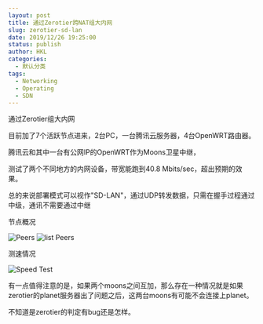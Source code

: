 ```yaml
---
layout: post
title: 通过Zerotier跨NAT组大内网
slug: zerotier-sd-lan
date: 2019/12/26 19:25:00
status: publish
author: HKL
categories: 
  - 默认分类
tags: 
  - Networking
  - Operating
  - SDN
---
```


通过Zerotier组大内网

目前加了7个活跃节点进来，2台PC，一台腾讯云服务器，4台OpenWRT路由器。

腾讯云和其中一台有公网IP的OpenWRT作为Moons卫星中继，

测试了两个不同地方的内网设备，带宽能跑到40.8 Mbits/sec，超出预期的效果。

<!--more-->

总的来说部署模式可以视作"SD-LAN"，通过UDP转发数据，只需在握手过程通过中级，通讯不需要通过中继

节点概况

![Peers][1]
![list Peers][3]

测速情况

![Speed Test][2]

有一点值得注意的是，如果两个moons之间互加，那么存在一种情况就是如果zerotier的planet服务器出了问题之后，这两台moons有可能不会连接上planet。

不知道是zerotier的判定有bug还是怎样。




  [1]: https://img.ppuu.org/img/2019/12/20191226174610.png
  [2]: https://img.ppuu.org/img/2019/12/20191226174632.png
  [3]: https://img.ppuu.org/img/2019/12/20191226174952.png

